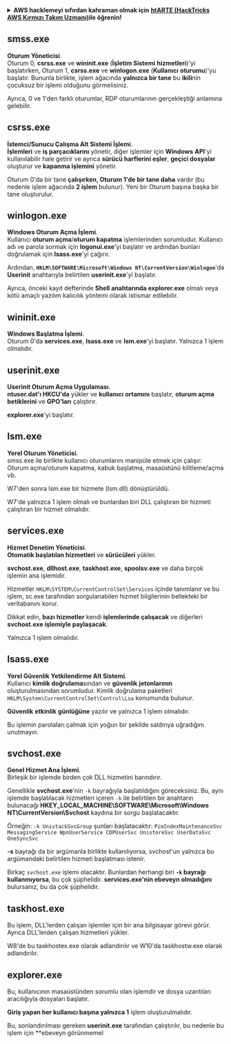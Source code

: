 <details>

<summary><strong>AWS hacklemeyi sıfırdan kahraman olmak için</strong> <a href="https://training.hacktricks.xyz/courses/arte"><strong>htARTE (HackTricks AWS Kırmızı Takım Uzmanı)</strong></a><strong>ile öğrenin!</strong></summary>

HackTricks'ı desteklemenin diğer yolları:

* Şirketinizi HackTricks'te **reklamını görmek** veya **HackTricks'i PDF olarak indirmek** için [**ABONELİK PLANLARINI**](https://github.com/sponsors/carlospolop) kontrol edin!
* [**Resmi PEASS & HackTricks ürünlerini**](https://peass.creator-spring.com) edinin
* Özel [**NFT'lerden**](https://opensea.io/collection/the-peass-family) oluşan koleksiyonumuz [**The PEASS Family**](https://opensea.io/collection/the-peass-family)'yi keşfedin
* 💬 [**Discord grubuna**](https://discord.gg/hRep4RUj7f) veya [**telegram grubuna**](https://t.me/peass) **katılın** veya **Twitter** 🐦 [**@hacktricks_live**](https://twitter.com/hacktricks_live)'i **takip edin**.
* **Hacking hilelerinizi** [**HackTricks**](https://github.com/carlospolop/hacktricks) ve [**HackTricks Cloud**](https://github.com/carlospolop/hacktricks-cloud) github depolarına **PR göndererek paylaşın**.

</details>


## smss.exe

**Oturum Yöneticisi**.\
Oturum 0, **csrss.exe** ve **wininit.exe** (**İşletim Sistemi** **hizmetleri**)'yi başlatırken, Oturum 1, **csrss.exe** ve **winlogon.exe** (**Kullanıcı** **oturumu**)'yu başlatır. Bununla birlikte, işlem ağacında **yalnızca bir tane** bu **ikili**nin çocuksuz bir işlemi olduğunu görmelisiniz.

Ayrıca, 0 ve 1'den farklı oturumlar, RDP oturumlarının gerçekleştiği anlamına gelebilir.


## csrss.exe

**İstemci/Sunucu Çalışma Alt Sistemi İşlemi**.\
**İşlemleri** ve **iş parçacıklarını** yönetir, diğer işlemler için **Windows** **API**'yi kullanılabilir hale getirir ve ayrıca **sürücü harflerini eşler**, **geçici dosyalar** oluşturur ve **kapanma işlemini** yönetir.

Oturum 0'da bir tane **çalışırken, Oturum 1'de bir tane daha** vardır (bu nedenle işlem ağacında **2 işlem** bulunur). Yeni bir Oturum başına başka bir tane oluşturulur.


## winlogon.exe

**Windows Oturum Açma İşlemi**.\
Kullanıcı **oturum açma**/**oturum kapatma** işlemlerinden sorumludur. Kullanıcı adı ve parola sormak için **logonui.exe**'yi başlatır ve ardından bunları doğrulamak için **lsass.exe**'yi çağırır.

Ardından, **`HKLM\SOFTWARE\Microsoft\Windows NT\CurrentVersion\Winlogon`**'da **Userinit** anahtarıyla belirtilen **userinit.exe**'yi başlatır.

Ayrıca, önceki kayıt defterinde **Shell anahtarında explorer.exe** olmalı veya kötü amaçlı yazılım kalıcılık yöntemi olarak istismar edilebilir.


## wininit.exe

**Windows Başlatma İşlemi**. \
Oturum 0'da **services.exe**, **lsass.exe** ve **lsm.exe**'yi başlatır. Yalnızca 1 işlem olmalıdır.


## userinit.exe

**Userinit Oturum Açma Uygulaması**.\
**ntuser.dat'ı HKCU'da** yükler ve **kullanıcı** **ortamını** başlatır, **oturum açma** **betiklerini** ve **GPO'ları** çalıştırır.

**explorer.exe**'yi başlatır.


## lsm.exe

**Yerel Oturum Yöneticisi**.\
smss.exe ile birlikte kullanıcı oturumlarını manipüle etmek için çalışır: Oturum açma/oturum kapatma, kabuk başlatma, masaüstünü kilitleme/açma vb.

W7'den sonra lsm.exe bir hizmete (lsm.dll) dönüştürüldü.

W7'de yalnızca 1 işlem olmalı ve bunlardan biri DLL çalıştıran bir hizmeti çalıştıran bir hizmet olmalıdır.


## services.exe

**Hizmet Denetim Yöneticisi**.\
**Otomatik başlatılan hizmetleri** ve **sürücüleri** yükler.

**svchost.exe**, **dllhost.exe**, **taskhost.exe**, **spoolsv.exe** ve daha birçok işlemin ana işlemidir.

Hizmetler `HKLM\SYSTEM\CurrentControlSet\Services` içinde tanımlanır ve bu işlem, sc.exe tarafından sorgulanabilen hizmet bilgilerinin bellekteki bir veritabanını korur.

Dikkat edin, **bazı** **hizmetler** kendi **işlemlerinde çalışacak** ve diğerleri **svchost.exe işlemiyle paylaşacak**.

Yalnızca 1 işlem olmalıdır.


## lsass.exe

**Yerel Güvenlik Yetkilendirme Alt Sistemi**.\
Kullanıcı **kimlik doğrulama**sından ve **güvenlik** **jetonlarının** oluşturulmasından sorumludur. Kimlik doğrulama paketleri `HKLM\System\CurrentControlSet\Control\Lsa` konumunda bulunur.

**Güvenlik** **etkinlik** **günlüğüne** yazılır ve yalnızca 1 işlem olmalıdır.

Bu işlemin parolaları çalmak için yoğun bir şekilde saldırıya uğradığını unutmayın.


## svchost.exe

**Genel Hizmet Ana İşlemi**.\
Birleşik bir işlemde birden çok DLL hizmetini barındırır.

Genellikle **svchost.exe**'nin `-k` bayrağıyla başlatıldığını göreceksiniz. Bu, aynı işlemde başlatılacak hizmetleri içeren `-k` ile belirtilen bir anahtarın bulunacağı **HKEY\_LOCAL\_MACHINE\SOFTWARE\Microsoft\Windows NT\CurrentVersion\Svchost** kaydına bir sorgu başlatacaktır.

Örneğin: `-k UnistackSvcGroup` şunları başlatacaktır: `PimIndexMaintenanceSvc MessagingService WpnUserService CDPUserSvc UnistoreSvc UserDataSvc OneSyncSvc`

**-s** bayrağı da bir argümanla birlikte kullanılıyorsa, svchost'un yalnızca bu argümandaki belirtilen hizmeti başlatması istenir.

Birkaç `svchost.exe` işlemi olacaktır. Bunlardan herhangi biri **`-k` bayrağı kullanmıyorsa**, bu çok şüphelidir. **services.exe'nin ebeveyn olmadığını** bulursanız, bu da çok şüphelidir.


## taskhost.exe

Bu işlem, DLL'lerden çalışan işlemler için bir ana bilgisayar görevi görür. Ayrıca DLL'lerden çalışan hizmetleri yükler.

W8'de bu taskhostex.exe olarak adlandırılır ve W10'da taskhostw.exe olarak adlandırılır.


## explorer.exe

Bu, kullanıcının masaüstünden sorumlu olan işlemdir ve dosya uzantıları aracılığıyla dosyaları başlatır.

**Giriş yapan her kullanıcı başına yalnızca 1** işlem oluşturulmalıdır.

Bu, sonlandırılması gereken **userinit.exe** tarafından çalıştırılır, bu nedenle bu işlem için **ebeveyn görünmemel
